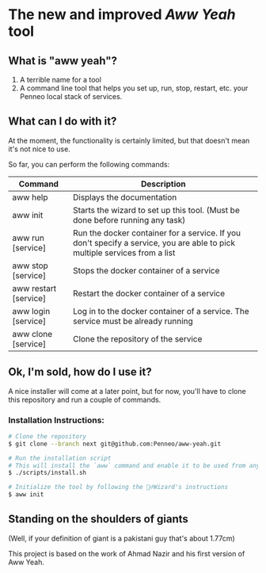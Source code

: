 # The new and improved _Aww Yeah_ tool

## What is "aww yeah"?

1. A terrible name for a tool
2. A command line tool that helps you set up, run, stop, restart, etc. your Penneo local stack of services.

## What can I do with it?

At the moment, the functionality is certainly limited, but that doesn't mean it's not nice to use.

So far, you can perform the following commands:

| Command               | Description                                                                                                                |
| --------------------- | -------------------------------------------------------------------------------------------------------------------------- |
| aww help              | Displays the documentation                                                                                                 |
| aww init              | Starts the wizard to set up this tool. (Must be done before running any task)                                              |
| aww run [service]     | Run the docker container for a service. If you don't specify a service, you are able to pick multiple services from a list |
| aww stop [service]    | Stops the docker container of a service                                                                                    | ‏‏‎ ‎ |
| aww restart [service] | Restart the docker container of a service                                                                                  | ‏‏‎ ‎ |
| aww login [service]   | Log in to the docker container of a service. The service must be already running                                           |
| aww clone [service]   | Clone the repository of the service                                                                                        |

## Ok, I'm sold, how do I use it?

A nice installer will come at a later point, but for now, you'll have to clone this repository and run a couple of commands.

### Installation Instructions:

```sh
# Clone the repository
$ git clone --branch next git@github.com:Penneo/aww-yeah.git

# Run the installation script
# This will install the `aww` command and enable it to be used from any directory
$ ./scripts/install.sh

# Initialize the tool by following the 🧙‍♂️Wizard's instructions
$ aww init
```

## Standing on the shoulders of giants

(Well, if your definition of giant is a pakistani guy that's about 1.77cm)

This project is based on the work of Ahmad Nazir and his first version of Aww Yeah.
